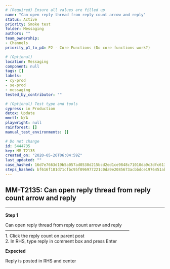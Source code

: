 ```yaml
---
# (Required) Ensure all values are filled up
name: "Can open reply thread from reply count arrow and reply"
status: Active
priority: Smoke test
folder: Messaging
authors: ""
team_ownership:
- Channels
priority_p1_to_p4: P2 - Core Functions (Do core functions work?)

# (Optional)
location: Messaging
component: null
tags: []
labels:
- cy-prod
- se-prod
- messaging
tested_by_contributor: ""

# (Optional) Test type and tools
cypress: in Production
detox: Update
mmctl: N/A
playwright: null
rainforest: []
manual_test_environments: []

# Do not change
id: 5444735
key: MM-T2135
created_on: "2020-05-20T06:04:59Z"
last_updated: ""
case_hashed: 16d7e7663d19b5a057ad0530d215bcd2ed1ce9848c71010da9c3dfc6136b9cb0f22335cba3737cf0daa265170f01a80d
steps_hashed: bf616f181d71cfbc95f096977221c0da9e2085673acbbdce1976451ab21fdf99ece5bda846057f61803a2b7aec755a0d
---
```


<!-- (Auto-generated) Based on frontmatter's "key" and "name" -->

## MM-T2135: Can open reply thread from reply count arrow and reply

---

**Step 1**

Can open reply thread from reply count arrow and reply\
————————————————————————————\
1\. Click the reply count on parent post\
2\. In RHS, type reply in comment box and press Enter

**Expected**

Reply is posted in RHS and center
